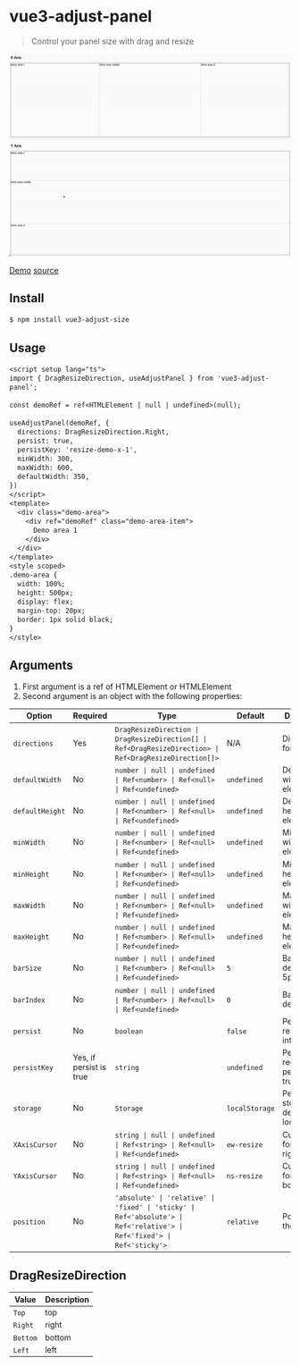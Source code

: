 # vue3-adjust-panel
> Control your panel size with drag and resize


![Demo Animation](./demo-1.gif)
![Demo Animation](./demo-2.gif)

[Demo](https://blackstuend.github.io/vue3-adjust-panel/)
[source](https://github.com/blackstuend/vue3-adjust-panel/blob/main/src/App.vue)

## Install

```bash
$ npm install vue3-adjust-size
```

## Usage

```vue
<script setup lang="ts">
import { DragResizeDirection, useAdjustPanel } from 'vue3-adjust-panel';

const demoRef = ref<HTMLElement | null | undefined>(null);

useAdjustPanel(demoRef, {
  directions: DragResizeDirection.Right,
  persist: true,
  persistKey: 'resize-demo-x-1',
  minWidth: 300,
  maxWidth: 600,
  defaultWidth: 350,
})
</script>
<template>
  <div class="demo-area">
    <div ref="demoRef" class="demo-area-item">
      Demo area 1
    </div>
  </div>
</template>
<style scoped>
.demo-area {
  width: 100%;
  height: 500px;
  display: flex;
  margin-top: 20px;
  border: 1px solid black;
}
</style>
```


## Arguments
1. First argument is a ref of HTMLElement or HTMLElement
2. Second argument is an object with the following properties:


| Option            | Required       | Type                                                                                                      | Default        | Description                               |
|-------------------|----------------|-----------------------------------------------------------------------------------------------------------|----------------|-------------------------------------------|
| `directions`      | Yes            | `DragResizeDirection \| DragResizeDirection[] \| Ref<DragResizeDirection> \| Ref<DragResizeDirection[]>` | N/A            | Directions for resizing.                  |
| `defaultWidth`    | No             | `number \| null \| undefined \| Ref<number> \| Ref<null> \| Ref<undefined>`                               | `undefined`    | Default width of the element.             |
| `defaultHeight`   | No             | `number \| null \| undefined \| Ref<number> \| Ref<null> \| Ref<undefined>`                               | `undefined`    | Default height of the element.            |
| `minWidth`        | No             | `number \| null \| undefined \| Ref<number> \| Ref<null> \| Ref<undefined>`                               | `undefined`    | Minimum width of the element.             |
| `minHeight`       | No             | `number \| null \| undefined \| Ref<number> \| Ref<null> \| Ref<undefined>`                               | `undefined`    | Minimum height of the element.            |
| `maxWidth`        | No             | `number \| null \| undefined \| Ref<number> \| Ref<null> \| Ref<undefined>`                               | `undefined`    | Maximum width of the element.             |
| `maxHeight`       | No             | `number \| null \| undefined \| Ref<number> \| Ref<null> \| Ref<undefined>`                               | `undefined`    | Maximum height of the element.            |
| `barSize`         | No             | `number \| null \| undefined \| Ref<number> \| Ref<null> \| Ref<undefined>`                               | `5`            | Bar size, default is 5px.                 |
| `barIndex`        | No             | `number \| null \| undefined \| Ref<number> \| Ref<null> \| Ref<undefined>`                               | `0`            | Bar index, default is 0.                  |
| `persist`         | No             | `boolean`                                                                                                  | `false`        | Persist resizing information.             |
| `persistKey`      | Yes, if persist is true | `string`                                                                                                  | `undefined`    | Persist key, required if persist is true. |
| `storage`         | No             | `Storage`                                                                                                  | `localStorage` | Persist storage, default is localStorage. |
| `XAxisCursor`     | No             | `string \| null \| undefined \| Ref<string> \| Ref<null> \| Ref<undefined>`                               | `ew-resize`    | Cursor style for left and right bars.     |
| `YAxisCursor`     | No             | `string \| null \| undefined \| Ref<string> \| Ref<null> \| Ref<undefined>`                               | `ns-resize`    | Cursor style for top and bottom bars.     |
| `position`        | No             | `'absolute' \| 'relative' \| 'fixed' \| 'sticky' \| Ref<'absolute'> \| Ref<'relative'> \| Ref<'fixed'> \| Ref<'sticky'>` | `relative`     | Position of the element.                  |

## DragResizeDirection
| Value  | Description |
|--------|-------------|
| `Top`    | top         |
| `Right`  | right       |
| `Bottom` | bottom      |
| `Left`   | left        |